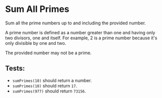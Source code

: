# Sum All Primes

Sum all the prime numbers up to and including the provided number.

A prime number is defined as a number greater than one and having only two divisors, one and itself.
For example, 2 is a prime number because it's only divisible by one and two.

The provided number may not be a prime.

## Tests:

-   `sumPrimes(10)` should return a number.
-   `sumPrimes(10)` should return `17`.
-   `sumPrimes(977)` should return `73156`.
